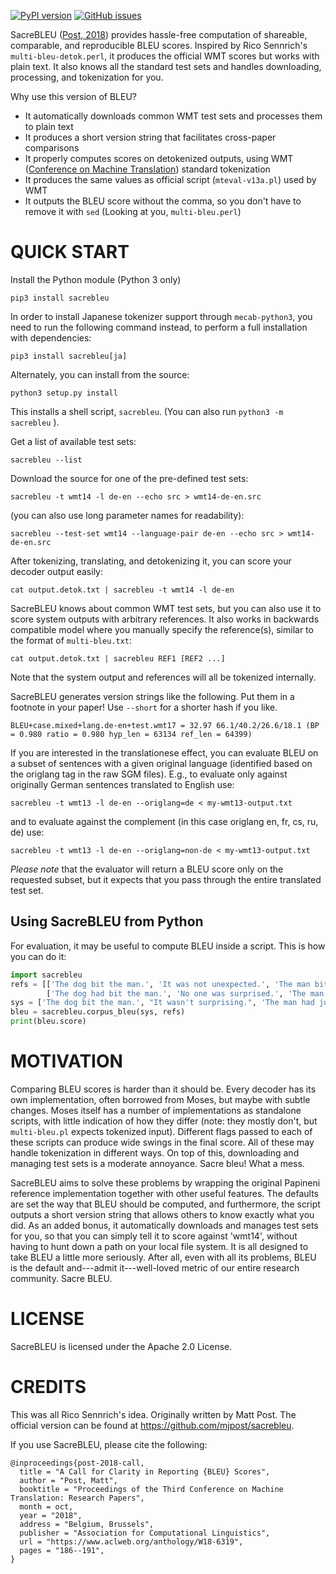 [![PyPI version](https://badge.fury.io/py/sacrebleu.svg)](https://badge.fury.io/py/sacrebleu)
[![GitHub issues](https://img.shields.io/github/issues/mjpost/sacreBLEU.svg)](https://github.com/awslabs/sockeye/issues)

SacreBLEU ([Post, 2018](http://aclweb.org/anthology/W18-6319)) provides hassle-free computation of shareable, comparable, and reproducible BLEU scores.
Inspired by Rico Sennrich's `multi-bleu-detok.perl`, it produces the official WMT scores but works with plain text.
It also knows all the standard test sets and handles downloading, processing, and tokenization for you.

Why use this version of BLEU?
- It automatically downloads common WMT test sets and processes them to plain text
- It produces a short version string that facilitates cross-paper comparisons
- It properly computes scores on detokenized outputs, using WMT ([Conference on Machine Translation](http://statmt.org/wmt17)) standard tokenization
- It produces the same values as official script (`mteval-v13a.pl`) used by WMT
- It outputs the BLEU score without the comma, so you don't have to remove it with `sed` (Looking at you, `multi-bleu.perl`)

# QUICK START

Install the Python module (Python 3 only)

    pip3 install sacrebleu

In order to install Japanese tokenizer support through `mecab-python3`, you need to run the
following command instead, to perform a full installation with dependencies:

    pip3 install sacrebleu[ja]

Alternately, you can install from the source:

    python3 setup.py install

This installs a shell script, `sacrebleu`.
(You can also run `python3 -m sacrebleu` ).

Get a list of available test sets:

    sacrebleu --list

Download the source for one of the pre-defined test sets:

    sacrebleu -t wmt14 -l de-en --echo src > wmt14-de-en.src

(you can also use long parameter names for readability):

    sacrebleu --test-set wmt14 --language-pair de-en --echo src > wmt14-de-en.src

After tokenizing, translating, and detokenizing it, you can score your decoder output easily:

    cat output.detok.txt | sacrebleu -t wmt14 -l de-en

SacreBLEU knows about common WMT test sets, but you can also use it to score system outputs with arbitrary references.
It also works in backwards compatible model where you manually specify the reference(s), similar to the format of `multi-bleu.txt`:

    cat output.detok.txt | sacrebleu REF1 [REF2 ...]

Note that the system output and references will all be tokenized internally.

SacreBLEU generates version strings like the following.
Put them in a footnote in your paper!
Use `--short` for a shorter hash if you like.

    BLEU+case.mixed+lang.de-en+test.wmt17 = 32.97 66.1/40.2/26.6/18.1 (BP = 0.980 ratio = 0.980 hyp_len = 63134 ref_len = 64399)

If you are interested in the translationese effect, you can evaluate BLEU on a subset of sentences
with a given original language (identified based on the origlang tag in the raw SGM files).
E.g., to evaluate only against originally German sentences translated to English use:

    sacrebleu -t wmt13 -l de-en --origlang=de < my-wmt13-output.txt

and to evaluate against the complement (in this case origlang en, fr, cs, ru, de) use:

    sacrebleu -t wmt13 -l de-en --origlang=non-de < my-wmt13-output.txt

*Please note* that the evaluator will return a BLEU score only on the requested subset,
but it expects that you pass through the entire translated test set.

## Using SacreBLEU from Python

For evaluation, it may be useful to compute BLEU inside a script. This is how you can do it:

```python
import sacrebleu
refs = [['The dog bit the man.', 'It was not unexpected.', 'The man bit him first.'],
        ['The dog had bit the man.', 'No one was surprised.', 'The man had bitten the dog.']]
sys = ['The dog bit the man.', "It wasn't surprising.", 'The man had just bitten him.']
bleu = sacrebleu.corpus_bleu(sys, refs)
print(bleu.score)
```

# MOTIVATION

Comparing BLEU scores is harder than it should be.
Every decoder has its own implementation, often borrowed from Moses, but maybe with subtle changes.
Moses itself has a number of implementations as standalone scripts, with little indication of how they differ (note: they mostly don't, but `multi-bleu.pl` expects tokenized input).
Different flags passed to each of these scripts can produce wide swings in the final score.
All of these may handle tokenization in different ways.
On top of this, downloading and managing test sets is a moderate annoyance.
Sacre bleu!
What a mess.

SacreBLEU aims to solve these problems by wrapping the original Papineni reference implementation together with other useful features.
The defaults are set the way that BLEU should be computed, and furthermore, the script outputs a short version string that allows others to know exactly what you did.
As an added bonus, it automatically downloads and manages test sets for you, so that you can simply tell it to score against 'wmt14', without having to hunt down a path on your local file system.
It is all designed to take BLEU a little more seriously.
After all, even with all its problems, BLEU is the default and---admit it---well-loved metric of our entire research community.
Sacre BLEU.

# LICENSE

SacreBLEU is licensed under the Apache 2.0 License.

# CREDITS

This was all Rico Sennrich's idea.
Originally written by Matt Post.
The official version can be found at <https://github.com/mjpost/sacrebleu>.

If you use SacreBLEU, please cite the following:

```
@inproceedings{post-2018-call,
  title = "A Call for Clarity in Reporting {BLEU} Scores",
  author = "Post, Matt",
  booktitle = "Proceedings of the Third Conference on Machine Translation: Research Papers",
  month = oct,
  year = "2018",
  address = "Belgium, Brussels",
  publisher = "Association for Computational Linguistics",
  url = "https://www.aclweb.org/anthology/W18-6319",
  pages = "186--191",
}
```
